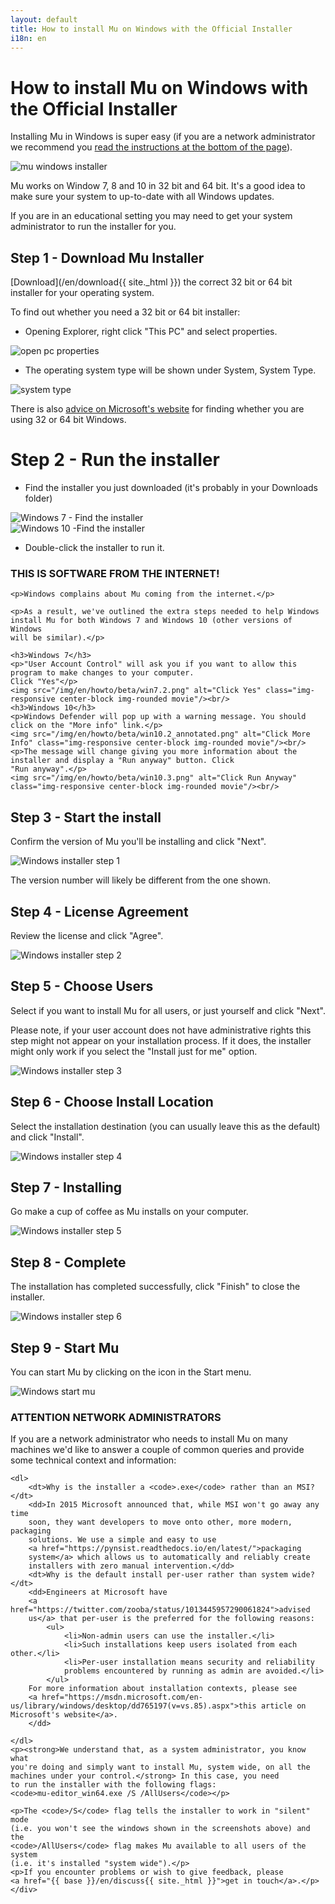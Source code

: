 ```yaml
---
layout: default
title: How to install Mu on Windows with the Official Installer
i18n: en
---
```


# How to install Mu on Windows with the Official Installer 

Installing Mu in Windows is super easy (if you are a network administrator we
recommend you [read the instructions at the bottom of the page](#admins)).

<div class="row">
  <img src="/img/en/howto/windows_mu_installer.gif" alt="mu windows installer" class="img-responsive center-block img-rounded movie"/>
  <br/>
</div>

Mu works on Window 7, 8 and 10 in 32 bit and 64 bit. It's a good idea to make sure your system to up-to-date with all Windows updates.

If you are in an educational setting you may need to get your system administrator to run the installer for you.

## Step 1 - Download Mu Installer

[Download](/en/download{{ site._html }}) the correct 32 bit or 64 bit installer for your operating system.

To find out whether you need a 32 bit or 64 bit installer:

+ Opening Explorer, right click "This PC" and select properties.

<div class="row">
  <img src="/img/en/howto/windows_open_pc_properties_annotated.png" alt="open pc properties" class="img-responsive center-block img-rounded movie"/>
  <br/>
</div>

+ The operating system type will be shown under System, System Type.

<div class="row">
  <img src="/img/en/howto/windows_system_properties_annotated.png" alt="system type" class="img-responsive center-block img-rounded movie"/>
  <br/>
</div>

There is also [advice on Microsoft's website](https://support.microsoft.com/en-us/help/15056/windows-7-32-64-bit-faq) for finding whether you are using 32 or 64 bit Windows.

# Step 2 - Run the installer

+ Find the installer you just downloaded (it's probably in your Downloads folder)

<div class="row">
  <img src="/img/en/howto/beta/win7.1.png" alt="Windows 7 - Find the installer" class="img-responsive center-block img-rounded movie"/>
  <br/>
</div>

<div class="row">
  <img src="/img/en/howto/beta/win10.1.png" alt="Windows 10 -Find the installer" class="img-responsive center-block img-rounded movie"/>
  <br/>
</div>

+ Double-click the installer to run it.

<div class="alert alert-warning" role="alert">
    <h3>THIS IS SOFTWARE FROM THE INTERNET!</h3>
    
    <p>Windows complains about Mu coming from the internet.</p>

    <p>As a result, we've outlined the extra steps needed to help Windows
    install Mu for both Windows 7 and Windows 10 (other versions of Windows
    will be similar).</p>

    <h3>Windows 7</h3>
    <p>"User Account Control" will ask you if you want to allow this program to make changes to your computer.
    Click "Yes"</p>
    <img src="/img/en/howto/beta/win7.2.png" alt="Click Yes" class="img-responsive center-block img-rounded movie"/><br/>
    <h3>Windows 10</h3>
    <p>Windows Defender will pop up with a warning message. You should click on the "More info" link.</p>
    <img src="/img/en/howto/beta/win10.2_annotated.png" alt="Click More Info" class="img-responsive center-block img-rounded movie"/><br/>
    <p>The message will change giving you more information about the installer and display a "Run anyway" button. Click
    "Run anyway".</p>
    <img src="/img/en/howto/beta/win10.3.png" alt="Click Run Anyway" class="img-responsive center-block img-rounded movie"/><br/>
</div>

## Step 3 - Start the install

Confirm the version of Mu you'll be installing and click "Next".

<div class="row">
  <img src="/img/en/howto/winstall1.png" alt="Windows installer step 1" class="img-responsive center-block img-rounded movie"/>
  <br/>
</div>

The version number will likely be different from the one shown.

## Step 4 - License Agreement

Review the license and click "Agree".

<div class="row">
  <img src="/img/en/howto/winstall2.png" alt="Windows installer step 2" class="img-responsive center-block img-rounded movie"/>
  <br/>
</div>

## Step 5 - Choose Users

Select if you want to install Mu for all users, or just yourself and click "Next".

Please note, if your user account does not have administrative rights this step might not appear on your installation process.
If it does, the installer might only work if you select the "Install just for me" option.

<div class="row">
  <img src="/img/en/howto/winstall3.png" alt="Windows installer step 3" class="img-responsive center-block img-rounded movie"/>
  <br/>
</div>

## Step 6 - Choose Install Location

Select the installation destination (you can usually leave this as the default) and click "Install".

<div class="row">
  <img src="/img/en/howto/winstall4.png" alt="Windows installer step 4" class="img-responsive center-block img-rounded movie"/>
  <br/>
</div>

## Step 7 - Installing

Go make a cup of coffee as Mu installs on your computer.

<div class="row">
  <img src="/img/en/howto/winstall5.png" alt="Windows installer step 5" class="img-responsive center-block img-rounded movie"/>
  <br/>
</div>

## Step 8 - Complete

The installation has completed successfully, click "Finish" to close the installer.

<div class="row">
  <img src="/img/en/howto/winstall6.png" alt="Windows installer step 6" class="img-responsive center-block img-rounded movie"/>
  <br/>
</div>

## Step 9 - Start Mu

You can start Mu by clicking on the icon in the Start menu.

<div class="row">
  <img src="/img/en/howto/windows_start_mu.png" alt="Windows start mu" class="img-responsive center-block img-rounded movie"/>
  <br/>
</div>

<div id="admins" class="panel panel-warning">
    <div class="panel-heading"><h3 class="panel-title"><strong>ATTENTION NETWORK ADMINISTRATORS</strong></h3></div>
    <div class="panel-body">
    <p>If you are a network administrator who needs to install Mu on
    many machines we'd like to answer a couple of common queries and provide
    some technical context and information:</p>

    <dl>
        <dt>Why is the installer a <code>.exe</code> rather than an MSI?</dt>
        <dd>In 2015 Microsoft announced that, while MSI won't go away any time
        soon, they want developers to move onto other, more modern, packaging
        solutions. We use a simple and easy to use
        <a href="https://pynsist.readthedocs.io/en/latest/">packaging
        system</a> which allows us to automatically and reliably create 
        installers with zero manual intervention.</dd>
        <dt>Why is the default install per-user rather than system wide?</dt>
        <dd>Engineers at Microsoft have
        <a href="https://twitter.com/zooba/status/1013445957290061824">advised
        us</a> that per-user is the preferred for the following reasons:
            <ul>
                <li>Non-admin users can use the installer.</li>
                <li>Such installations keep users isolated from each other.</li>
                <li>Per-user installation means security and reliability
                problems encountered by running as admin are avoided.</li>
            </ul>
        For more information about installation contexts, please see
        <a href="https://msdn.microsoft.com/en-us/library/windows/desktop/dd765197(v=vs.85).aspx">this article on Microsoft's website</a>.
        </dd>

    </dl>
    <p><strong>We understand that, as a system administrator, you know what
    you're doing and simply want to install Mu, system wide, on all the
    machines under your control.</strong> In this case, you need
    to run the installer with the following flags:
    <code>mu-editor_win64.exe /S /AllUsers</code></p>

    <p>The <code>/S</code> flag tells the installer to work in "silent" mode
    (i.e. you won't see the windows shown in the screenshots above) and the
    <code>/AllUsers</code> flag makes Mu available to all users of the system 
    (i.e. it's installed "system wide").</p>
    <p>If you encounter problems or wish to give feedback, please
    <a href="{{ base }}/en/discuss{{ site._html }}">get in touch</a>.</p>
    </div>
</div>
